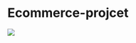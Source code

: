 # Ecommerce-projcet
<img src="https://github.com/user-attachments/assets/5b74f08c-718f-4d55-a948-7bfdcf7ec56f">
